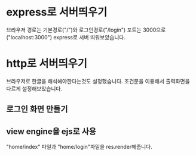 # express로 서버띄우기
브라우저 경로는 기본경로("/")와 로그인경로("/login") 포트는 3000으로("localhost:3000") express로 서버 띄워보았습니다.


# http로 서버띄우기
브라우저로 한글을 해석해야한다는것도 설정했습니다.
조건문을 이용해서 출력화면을 다르게 설정해보았습니다.


## 로그인 화면 만들기


## view engine을 ejs로 사용
"home/index" 파일과 "home/login"파일을 res.render해줍니다.